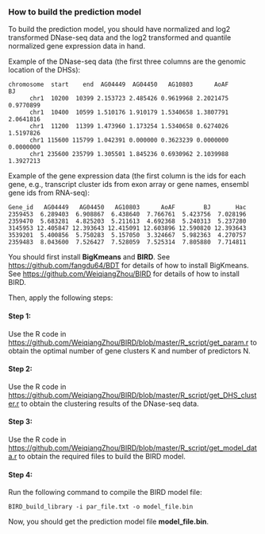 ### How to build the prediction model
To build the prediction model, you should have normalized and log2 transformed DNase-seq data and the log2 transformed and quantile normalized gene expression data in hand.

Example of the DNase-seq data (the first three columns are the genomic location of the DHSs):
```
chromosome  start    end  AG04449  AG04450   AG10803      AoAF        BJ
      chr1  10200  10399 2.153723 2.485426 0.9619968 2.2021475 0.9770899
      chr1  10400  10599 1.510176 1.910179 1.5340658 1.3807791 2.0641816
      chr1  11200  11399 1.473960 1.173254 1.5340658 0.6274026 1.5197826
      chr1 115600 115799 1.042391 0.000000 0.3623239 0.0000000 0.0000000
      chr1 235600 235799 1.305501 1.845236 0.6930962 2.1039988 1.3927213
```

Example of the gene expression data (the first column is the ids for each gene, e.g., transcript cluster ids from exon array or gene names, ensembl gene ids from RNA-seq):
```
Gene_id   AG04449   AG04450   AG10803      AoAF        BJ       Hac
2359453  6.289403  6.908867  6.438640  7.766761  5.423756  7.028196
2359470  5.683281  4.825203  5.211613  4.692368  5.240313  5.237280
3145953 12.405847 12.393643 12.415091 12.603896 12.590820 12.393643
3539201  5.400856  5.750283  5.157050  3.324667  5.982363  4.270757
2359483  8.043600  7.526427  7.528059  7.525314  7.805880  7.714811
```

You should first install **BigKmeans** and **BIRD**. See https://github.com/fangdu64/BDT for details of how to install BigKmeans. See https://github.com/WeiqiangZhou/BIRD for details of how to install BIRD.

Then, apply the following steps:
#### Step 1:
Use the R code in https://github.com/WeiqiangZhou/BIRD/blob/master/R_script/get_param.r to obtain the optimal number of gene clusters K and number of predictors N.

#### Step 2:
Use the R code in https://github.com/WeiqiangZhou/BIRD/blob/master/R_script/get_DHS_cluster.r to obtain the clustering results of the DNase-seq data.

#### Step 3:
Use the R code in https://github.com/WeiqiangZhou/BIRD/blob/master/R_script/get_model_data.r to obtain the required files to build the BIRD model.

#### Step 4:
Run the following command to compile the BIRD model file:
```
BIRD_build_library -i par_file.txt -o model_file.bin
```
Now, you should get the prediction model file **model_file.bin**.
